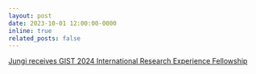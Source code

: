 ```yaml
---
layout: post
date: 2023-10-01 12:00:00-0000
inline: true
related_posts: false
---
```


[Jungi receives GIST 2024 International Research Experience Fellowship](https://me.gist.ac.kr/prog/bbsArticle/BBSMSTR_000000000334/B000000083361Xj3uX0i/view.do/)
 
